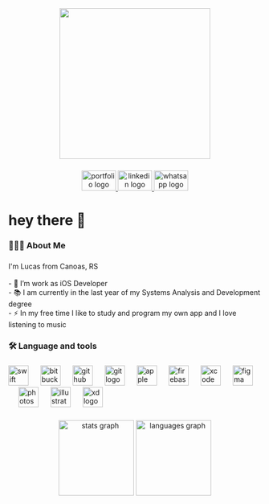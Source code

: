 <div align="center">
  <img height="300" src="https://i.pinimg.com/originals/ca/26/2e/ca262e0354eea311c41134c3e4bc3bc2.gif"  />
</div>

###

<div align="center">
  <a href="https://portfolio-lucas-tamagnone.iosbrasil.dev" target="_blank">
    <img src="https://www.svgrepo.com/show/249788/web-online.svg" width="68" height="40" alt="portfolio logo"  />
  </a>
  <a href="https://www.linkedin.com/in/lucastamagnone/" target="_blank">
    <img src="https://raw.githubusercontent.com/maurodesouza/profile-readme-generator/master/src/assets/icons/social/linkedin/default.svg" width="68" height="40" alt="linkedin logo"  />
  </a>
  <a href="https://wa.me/5551982026917" target="_blank">
    <img src="https://raw.githubusercontent.com/maurodesouza/profile-readme-generator/master/src/assets/icons/social/whatsapp/default.svg" width="68" height="40" alt="whatsapp logo"  />
  </a>
</div>

###

<h1 align="left">hey there 👋</h1>

###

<h3 align="left">👨🏻‍💻 About Me</h3>

###

<p align="left">I'm Lucas from Canoas, RS<br><br>- 🔭 I’m work as iOS Developer<br>- 📚 I am currently in the last year of my Systems Analysis and Development degree<br>- ⚡ In my free time I like to study and program my own app and I love listening to music</p>

###

<h3 align="left">🛠 Language and tools</h3>

###

<div align="left">
  <img src="https://cdn.jsdelivr.net/gh/devicons/devicon/icons/swift/swift-original.svg" height="40" alt="swift logo"  />
  <img width="16" />
  <img src="https://cdn.jsdelivr.net/gh/devicons/devicon/icons/bitbucket/bitbucket-original.svg" height="40" alt="bitbucket logo"  />
  <img width="16" />
  <img src="https://cdn.jsdelivr.net/gh/devicons/devicon/icons/github/github-original.svg" height="40" alt="github logo"  />
  <img width="16" />
  <img src="https://cdn.jsdelivr.net/gh/devicons/devicon/icons/git/git-original.svg" height="40" alt="git logo"  />
  <img width="16" />
  <img src="https://cdn.jsdelivr.net/gh/devicons/devicon/icons/apple/apple-original.svg" height="40" alt="apple logo"  />
  <img width="16" />
  <img src="https://cdn.jsdelivr.net/gh/devicons/devicon/icons/firebase/firebase-plain.svg" height="40" alt="firebase logo"  />
  <img width="16" />
  <img src="https://cdn.jsdelivr.net/gh/devicons/devicon/icons/xcode/xcode-original.svg" height="40" alt="xcode logo"  />
  <img width="16" />
  <img src="https://cdn.jsdelivr.net/gh/devicons/devicon/icons/figma/figma-original.svg" height="40" alt="figma logo"  />
  <img width="16" />
  <img src="https://cdn.jsdelivr.net/gh/devicons/devicon/icons/photoshop/photoshop-plain.svg" height="40" alt="photoshop logo"  />
  <img width="16" />
  <img src="https://cdn.jsdelivr.net/gh/devicons/devicon/icons/illustrator/illustrator-plain.svg" height="40" alt="illustrator logo"  />
  <img width="16" />
  <img src="https://cdn.jsdelivr.net/gh/devicons/devicon/icons/xd/xd-plain.svg" height="40" alt="xd logo"  />
</div>

###

<div align="center">
  <img src="https://github-readme-stats.vercel.app/api?username=lucaspioto&hide_title=false&hide_rank=false&show_icons=true&include_all_commits=true&count_private=true&disable_animations=false&theme=dracula&locale=en&hide_border=false&order=1" height="150" alt="stats graph"  />
  <img src="https://github-readme-stats.vercel.app/api/top-langs?username=lucaspioto&locale=en&hide_title=false&layout=compact&card_width=320&langs_count=5&theme=dracula&hide_border=false&order=2" height="150" alt="languages graph"  />
</div>

###
